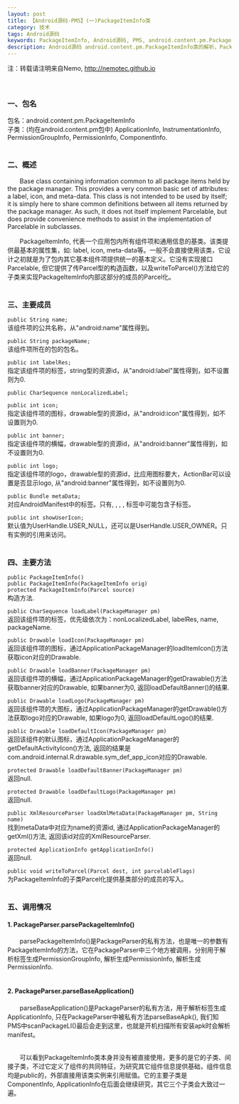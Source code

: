 ```yaml
---
layout: post
title: 【Android源码-PMS】(一)PackageItemInfo类
category: 技术
tags: Android源码
keywords: PackageItemInfo, Android源码, PMS, android.content.pm.PackageItemInfo
description: Android源码 android.content.pm.PackageItemInfo类的解析，PackageItemInfo代表一个应用包内所有组件项和通用信息的基类。该类提供最基本的属性集。
---
```


注：转载请注明来自Nemo, http://nemotec.github.io  
&nbsp;  
&nbsp;  

### 一、包名
包名：android.content.pm.PackageItemInfo  
子类：(均在android.content.pm包中) ApplicationInfo, InstrumentationInfo, PermissionGroupInfo, PermissionInfo, ComponentInfo.  
&nbsp;  

### 二、概述        
&nbsp;&nbsp;&nbsp;&nbsp;&nbsp;&nbsp;&nbsp;Base class containing information common to all package items held by the package manager.  This provides a very common basic set of attributes: a label, icon, and meta-data.  This class is not intended to be used by itself; it is simply here to share common definitions between all items returned by the package manager.  As such, it does not itself implement Parcelable, but does provide convenience methods to assist in the implementation of Parcelable in subclasses.  

&nbsp;&nbsp;&nbsp;&nbsp;&nbsp;&nbsp;&nbsp;PackageItemInfo, 代表一个应用包内所有组件项和通用信息的基类。该类提供最基本的属性集，如: label, icon, meta-data等。一般不会直接使用该类，它设计之初就是为了包内其它基本组件项提供统一的基本定义。它没有实现接口Parcelable, 但它提供了传Parcel型的构造函数，以及writeToParcel()方法给它的子类来实现PackageItemInfo内部这部分的成员的Parcel化。  
&nbsp;  

### 三、主要成员  
``public String name;``  
该组件项的公共名称，从"android:name"属性得到。  

``public String packageName;``  
该组件项所在的包的包名。

``public int labelRes;``  
指定该组件项的标签，string型的资源id，从"android:label"属性得到，如不设置则为0.  

``public CharSequence nonLocalizedLabel;``  

``public int icon;``  
指定该组件项的图标，drawable型的资源id，从"android:icon"属性得到，如不设置则为0.  

``public int banner;``  
指定该组件项的横幅，drawable型的资源id，从"android:banner"属性得到，如不设置则为0.  

``public int logo;``  
指定该组件项的logo，drawable型的资源id，比应用图标要大，ActionBar可以设置是否显示logo, 从"android:banner"属性得到，如不设置则为0.  

``public Bundle metaData;``  
对应AndroidManifest中的<meta-data>标签。只有<activity>, <activity-alias>, <service>, <receiver>, <application>标签中可能包含<meta-data>子标签。  

``public int showUserIcon;``  
默认值为UserHandle.USER_NULL，还可以是UserHandle.USER_OWNER。只有实例的引用来访问。  
&nbsp;  

### 四、主要方法  
``public PackageItemInfo()``  
``public PackageItemInfo(PackageItemInfo orig)``  
``protected PackageItemInfo(Parcel source)``  
构造方法.   

``public CharSequence loadLabel(PackageManager pm)``  
返回该组件项的标签，优先级依次为：nonLocalizedLabel, labelRes, name, packageName.  

``public Drawable loadIcon(PackageManager pm)``  
返回该组件项的图标，通过ApplicationPackageManager的loadItemIcon()方法获取icon对应的Drawable.  

``public Drawable loadBanner(PackageManager pm)``  
返回该组件项的横幅，通过ApplicationPackageManager的getDrawable()方法获取banner对应的Drawable, 如果banner为0, 返回loadDefaultBanner()的结果.  

``public Drawable loadLogo(PackageManager pm)``  
返回该组件项的大图标，通过ApplicationPackageManager的getDrawable()方法获取logo对应的Drawable, 如果logo为0, 返回loadDefaultLogo()的结果.  

``public Drawable loadDefaultIcon(PackageManager pm)``  
返回该组件的默认图标，通过ApplicationPackageManager的getDefaultActivityIcon()方法, 返回的结果是com.android.internal.R.drawable.sym_def_app_icon对应的Drawable.  

``protected Drawable loadDefaultBanner(PackageManager pm)``  
返回null.  

``protected Drawable loadDefaultLogo(PackageManager pm)``  
返回null.  

``public XmlResourceParser loadXmlMetaData(PackageManager pm, String name)``  
找到metaData中对应为name的资源id, 通过ApplicationPackageManager的getXml()方法, 返回该id对应的XmlResourceParser.  

``protected ApplicationInfo getApplicationInfo()``  
返回null.  

``public void writeToParcel(Parcel dest, int parcelableFlags)``  
为PackageItemInfo的子类Parcel化提供基类部分的成员的写入。  
&nbsp;  

### 五、调用情况
#### 1. PackageParser.parsePackageItemInfo()  
&nbsp;&nbsp;&nbsp;&nbsp;&nbsp;&nbsp;&nbsp;parsePackageItemInfo()是PackageParser的私有方法，也是唯一的参数有PackageItemInfo的方法，它在PackageParser中三个地方被调用，分别用于解析标签<permission-group>生成PermissionGroupInfo, 解析<permission>生成PermissionInfo, 解析<permission-tree>生成PermissionInfo.  
&nbsp;  

#### 2. PackageParser.parseBaseApplication()  
&nbsp;&nbsp;&nbsp;&nbsp;&nbsp;&nbsp;&nbsp;parseBaseApplication()是PackageParser的私有方法，用于解析标签<application>生成ApplicationInfo, 只在PackageParser中被私有方法parseBaseApk(),  我们知PMS中scanPackageLI()最后会走到这里，也就是开机扫描所有安装apk时会解析manifest。  
&nbsp;  

&nbsp;&nbsp;&nbsp;&nbsp;&nbsp;&nbsp;&nbsp;可以看到PackageItemInfo类本身并没有被直接使用，更多的是它的子类、间接子类，不过它定义了组件的共同特征，为研究其它组件信息提供基础，组件信息均是public的，外部直接用该类实例来引用赋值。它的主要子类是ComponentInfo, ApplicationInfo在后面会继续研究，其它三个子类会大致过一遍。  
